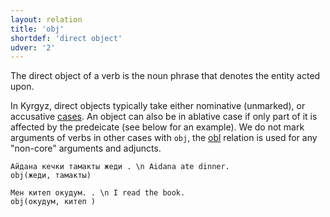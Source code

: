```yaml
---
layout: relation
title: 'obj'
shortdef: 'direct object'
udver: '2'
---
```


The direct object of a verb is the noun phrase that denotes the entity
acted upon.

In Kyrgyz, direct objects typically take
either nominative (unmarked), or accusative [cases](ky-feat/Case).
An object can also be in ablative case if only part of it is 
affected by the predeicate (see below for an example).
We do not mark arguments of verbs in other cases with ``obj``,
the [obl]() relation is used for any "non-core" arguments and adjuncts.

~~~ sdparse
Айдана кечки тамакты жеди . \n Aidana ate dinner.
obj(жеди, тамакты)
~~~

~~~ sdparse
Мен китеп окудум. . \n I read the book.
obj(окудум, китеп )
~~~
